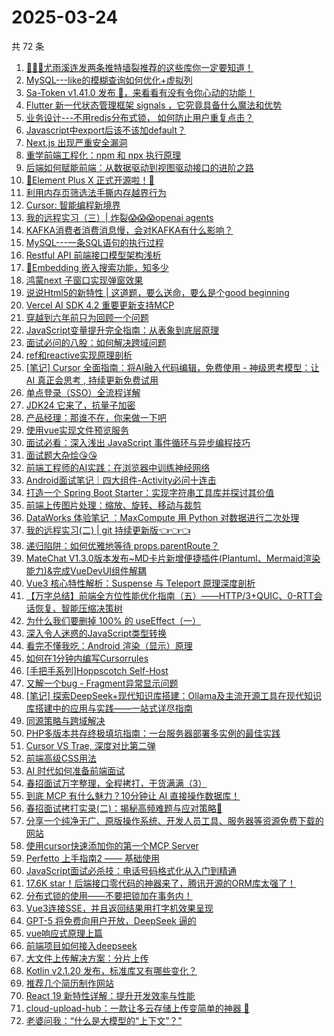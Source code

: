 # 2025-03-24

共 72 条

<!-- BEGIN JUEJIN -->
<!-- 最后更新时间 2025-03-24 12:29:49 +0800 -->
1. [🚀🚀🚀尤雨溪连发两条推特墙裂推荐的这些库你一定要知道！](https://juejin.cn/post/7484131071569772595)
1. [MySQL---like的模糊查询如何优化+虚拟列](https://juejin.cn/post/7484146964478574643)
1. [Sa-Token v1.41.0 发布 🚀，来看看有没有令你心动的功能！](https://juejin.cn/post/7484191942358499368)
1. [Flutter 新一代状态管理框架 signals ，它究竟具备什么魔法和优势](https://juejin.cn/post/7484589584719626279)
1. [业务设计---不用redis分布式锁， 如何防止用户重复点击？](https://juejin.cn/post/7484262318723203112)
1. [Javascript中export后该不该加default？](https://juejin.cn/post/7483764202710138906)
1. [Next.js 出现严重安全漏洞](https://juejin.cn/post/7484258299488960562)
1. [重学前端工程化：npm 和 npx 执行原理](https://juejin.cn/post/7483390393415024692)
1. [后端如何赋能前端：从数据驱动到视图驱动接口的进阶之路](https://juejin.cn/post/7483802155062935592)
1. [🥳Element Plus X 正式开源啦！🥳](https://juejin.cn/post/7484803810397929522)
1. [利用内存页筛选法手撕内存越界行为](https://juejin.cn/post/7484023895269326886)
1. [Cursor: 智能编程新境界](https://juejin.cn/post/7484023895252877339)
1. [我的远程实习（三）| 炸裂😱😱😱openai agents](https://juejin.cn/post/7484146964479475763)
1. [KAFKA消费者消费消息慢，会对KAFKA有什么影响？](https://juejin.cn/post/7484148683438145571)
1. [MySQL---一条SQL语句的执行过程](https://juejin.cn/post/7484079795494125594)
1. [Restful API 前端接口模型架构浅析](https://juejin.cn/post/7483736218191167540)
1. [🤔Embedding 嵌入搜索功能，知多少](https://juejin.cn/post/7484249031902085183)
1. [鸿蒙next 子窗口实现弹窗效果](https://juejin.cn/post/7484023895269802022)
1. [说说Html5的新特性  |  这道题，要么送命，要么是个good beginning](https://juejin.cn/post/7484088857283854347)
1. [Vercel AI SDK 4.2 重要更新支持MCP](https://juejin.cn/post/7484078291248594980)
1. [穿越到六年前只为回顾一个问题](https://juejin.cn/post/7483701212555460617)
1. [JavaScript变量提升完全指南：从表象到底层原理](https://juejin.cn/post/7484131071570083891)
1. [面试必问的八股：如何解决跨域问题](https://juejin.cn/post/7484164591040921636)
1. [ref和reactive实现原理剖析](https://juejin.cn/post/7484223278233681939)
1. [[笔记] Cursor 全面指南：将AI融入代码编辑，免费使用 - 神级思考模型：让 AI 真正会思考 , 持续更新免费试用](https://juejin.cn/post/7483900235289264143)
1. [单点登录（SSO）全流程详解](https://juejin.cn/post/7483708438683287587)
1. [JDK24 它来了，抗量子加密](https://juejin.cn/post/7484258299488223282)
1. [产品经理：那谁不在，你来做一下吧](https://juejin.cn/post/7483763157166718991)
1. [使用vue实现文件预览服务](https://juejin.cn/post/7484202778538065959)
1. [面试必看：深入浅出 JavaScript 事件循环与异步编程技巧](https://juejin.cn/post/7484521465200132122)
1. [面试题大杂烩😘😘](https://juejin.cn/post/7484292626260328489)
1. [前端工程师的AI实践：在浏览器中训练神经网络](https://juejin.cn/post/7483865391115911205)
1. [Android面试笔记｜四大组件-Activity必问十连击](https://juejin.cn/post/7483806479859777536)
1. [打造一个 Spring Boot Starter：实现字符串工具库并探讨其价值](https://juejin.cn/post/7483857573872631858)
1. [前端上传图片处理：缩放、旋转、移动与裁剪](https://juejin.cn/post/7484705232904568858)
1. [DataWorks 体验笔记 ：MaxCompute 用 Python 对数据进行二次处理](https://juejin.cn/post/7484589584718888999)
1. [我的远程实习(二) | git 持续更新版👈👈👈](https://juejin.cn/post/7484088857283837963)
1. [递归陷阱：如何优雅地等待 props.parentRoute？](https://juejin.cn/post/7483501805077266495)
1. [MateChat V1.3.0版本发布~MD卡片新增便捷插件(Plantuml、Mermaid渲染能力)&完成VueDevUI组件解耦](https://juejin.cn/post/7484556668681666595)
1. [Vue3 核心特性解析：Suspense 与 Teleport 原理深度剖析](https://juejin.cn/post/7484454543351595042)
1. [【万字总结】前端全方位性能优化指南（五）——HTTP/3+QUIC、0-RTT会话恢复、智能压缩决策树](https://juejin.cn/post/7483817491441909786)
1. [为什么我们要删掉 100% 的 useEffect（一）](https://juejin.cn/post/7484801077018099723)
1. [深入令人迷惑的JavaScript类型转换](https://juejin.cn/post/7484188555735760948)
1. [看完不懂我吃：Android 渲染（显示）原理](https://juejin.cn/post/7484470326080929827)
1. [如何在1分钟内编写Cursorrules](https://juejin.cn/post/7484177362650578970)
1. [[手把手系列]Hoppscotch Self-Host](https://juejin.cn/post/7484127823176728610)
1. [又解一个bug - Fragment异常显示问题](https://juejin.cn/post/7484470326081388579)
1. [[笔记] 探索DeepSeek+现代知识库搭建：Ollama及主流开源工具在现代知识库搭建中的应用与实践——一站式详尽指南](https://juejin.cn/post/7483900235288412175)
1. [同源策略与跨域解决](https://juejin.cn/post/7484127823176777762)
1. [PHP多版本共存终极填坑指南：一台服务器部署多实例的最佳实践](https://juejin.cn/post/7484182248281751552)
1. [Cursor VS Trae, 深度对比第二弹](https://juejin.cn/post/7483883457551040553)
1. [前端高级CSS用法](https://juejin.cn/post/7484470326081503267)
1. [AI 时代如何准备前端面试](https://juejin.cn/post/7484626841592987683)
1. [春招面试万字整理，全程拷打，干货满满（3）](https://juejin.cn/post/7484589584719233063)
1. [到底 MCP 有什么魅力？10分钟让 AI 直接操作数据库！](https://juejin.cn/post/7483790173642440741)
1. [春招面试拷打实录(二)：揭秘高频难题与应对策略🧐](https://juejin.cn/post/7484468071991083035)
1. [分享一个纯净无广、原版操作系统、开发人员工具、服务器等资源免费下载的网站](https://juejin.cn/post/7484079795493830682)
1. [使用cursor快速添加你的第一个MCP Server](https://juejin.cn/post/7483748701845536820)
1. [Perfetto 上手指南2 —— 基础使用](https://juejin.cn/post/7483748701845995572)
1. [JavaScript面试必杀技：电话号码格式化从入门到精通](https://juejin.cn/post/7484127823176187938)
1. [17.6K star！后端接口零代码的神器来了，腾讯开源的ORM库太强了！](https://juejin.cn/post/7483802155063050280)
1. [分布式锁的使用——不要把锁加在事务内！](https://juejin.cn/post/7484023895268278310)
1. [Vue3连接SSE，并且返回结果用打字机效果呈现](https://juejin.cn/post/7483817491443384346)
1. [GPT-5 将免费向用户开放，DeepSeek 逼的](https://juejin.cn/post/7484083121999544374)
1. [vue响应式原理上篇](https://juejin.cn/post/7483667069294526475)
1. [前端项目如何接入deepseek](https://juejin.cn/post/7483707213233913907)
1. [大文件上传解决方案：分片上传](https://juejin.cn/post/7483709254849544233)
1. [Kotlin v2.1.20 发布，标准库又有哪些变化？](https://juejin.cn/post/7483687583488409636)
1. [推荐几个简历制作网站](https://juejin.cn/post/7484023895252156443)
1. [React 19 新特性详解：提升开发效率与性能](https://juejin.cn/post/7483802155061706792)
1. [cloud-upload-hub：一款让多云存储上传变简单的神器 🚀](https://juejin.cn/post/7483763157165490191)
1. [老婆问我：“什么是大模型的“上下文”？”](https://juejin.cn/post/7483790173642506277)
<!-- END JUEJIN -->